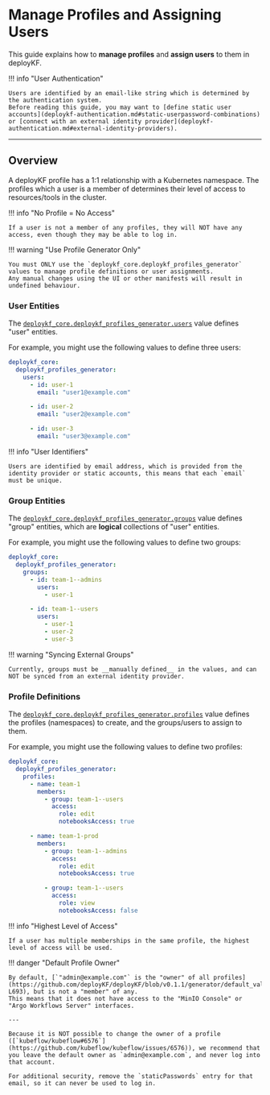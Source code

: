 # Manage Profiles and Assigning Users

This guide explains how to __manage profiles__ and __assign users__ to them in deployKF.

!!! info "User Authentication"

    Users are identified by an email-like string which is determined by the authentication system.
    Before reading this guide, you may want to [define static user accounts](deploykf-authentication.md#static-userpassword-combinations) or [connect with an external identity provider](deploykf-authentication.md#external-identity-providers).

---

## Overview

A deployKF profile has a 1:1 relationship with a Kubernetes namespace.
The profiles which a user is a member of determines their level of access to resources/tools in the cluster.

!!! info "No Profile = No Access"

    If a user is not a member of any profiles, they will NOT have any access, even though they may be able to log in.

!!! warning "Use Profile Generator Only"

    You must ONLY use the `deploykf_core.deploykf_profiles_generator` values to manage profile definitions or user assignments.
    Any manual changes using the UI or other manifests will result in undefined behaviour.
    

### User Entities

The [`deploykf_core.deploykf_profiles_generator.users`](https://github.com/deployKF/deployKF/blob/v0.1.1/generator/default_values.yaml#L776-L786) value defines "user" entities.

For example, you might use the following values to define three users:

```yaml
deploykf_core:
  deploykf_profiles_generator:
    users:
      - id: user-1
        email: "user1@example.com"

      - id: user-2
        email: "user2@example.com"

      - id: user-3
        email: "user3@example.com"
```

!!! info "User Identifiers"

    Users are identified by email address, which is provided from the identity provider or static accounts, this means that each `email` must be unique.

### Group Entities

The [`deploykf_core.deploykf_profiles_generator.groups`](https://github.com/deployKF/deployKF/blob/v0.1.1/generator/default_values.yaml#L788-L798) value defines "group" entities, which are __logical__ collections of "user" entities.

For example, you might use the following values to define two groups:

```yaml
deploykf_core:
  deploykf_profiles_generator:
    groups:
      - id: team-1--admins
        users:
          - user-1

      - id: team-1--users
        users:
          - user-1
          - user-2
          - user-3
```

!!! warning "Syncing External Groups"

    Currently, groups must be __manually defined__ in the values, and can NOT be synced from an external identity provider.

### Profile Definitions

The [`deploykf_core.deploykf_profiles_generator.profiles`](https://github.com/deployKF/deployKF/blob/v0.1.1/generator/default_values.yaml#L800-L839) value defines the profiles (namespaces) to create, and the groups/users to assign to them.

For example, you might use the following values to define two profiles:

```yaml
deploykf_core:
  deploykf_profiles_generator:
    profiles:
      - name: team-1
        members:
          - group: team-1--users
            access:
              role: edit
              notebooksAccess: true

      - name: team-1-prod
        members:
          - group: team-1--admins
            access:
              role: edit
              notebooksAccess: true

          - group: team-1--users
            access:
              role: view
              notebooksAccess: false
```

!!! info "Highest Level of Access"

    If a user has multiple memberships in the same profile, the highest level of access will be used.

!!! danger "Default Profile Owner"
    
    By default, [`"admin@example.com"` is the "owner" of all profiles](https://github.com/deployKF/deployKF/blob/v0.1.1/generator/default_values.yaml#L687-L693), but is not a "member" of any.
    This means that it does not have access to the "MinIO Console" or "Argo Workflows Server" interfaces.

    ---

    Because it is NOT possible to change the owner of a profile ([`kubeflow/kubeflow#6576`](https://github.com/kubeflow/kubeflow/issues/6576)), we recommend that you leave the default owner as `admin@example.com`, and never log into that account.

    For additional security, remove the `staticPasswords` entry for that email, so it can never be used to log in.